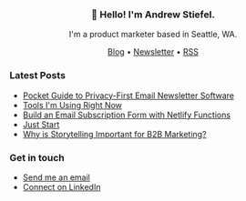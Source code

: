 <h3 align="center">👋 Hello! I'm Andrew Stiefel.</h3>

<p align="center">I'm a product marketer based in Seattle, WA.</p>

<p align="center">
  <a href="https://andrewstiefel.com">Blog</a> •
  <a href="https://andrewstiefel.com/newsletter">Newsletter</a> •
  <a href="https://andrewstiefel.com/feed.xml">RSS</a>
</p>

### Latest Posts
<!-- feed start -->
- [Pocket Guide to Privacy-First Email Newsletter Software](https://andrewstiefel.com/privacy-first-email-newsletter-software/)
- [Tools I'm Using Right Now](https://andrewstiefel.com/tools/)
- [Build an Email Subscription Form with Netlify Functions](https://andrewstiefel.com/netlify-functions-email-subscription/)
- [Just Start](https://andrewstiefel.com/just-start/)
- [Why is Storytelling Important for B2B Marketing?](https://andrewstiefel.com/storytelling-important-B2B-marketing/)
<!-- feed end -->

### Get in touch
* [Send me an email](mailto:andrew@andrewstiefel.com)
* [Connect on LinkedIn](https://www.linkedin.com/in/andrewstiefel/)
